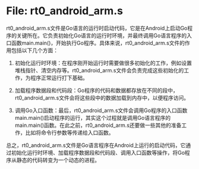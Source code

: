 # File: rt0_android_arm.s

rt0_android_arm.s文件是Go语言的运行时启动代码，它是在Android上启动Go程序的关键所在。它负责初始化Go语言的运行时环境，并最终调用Go语言程序的入口函数main.main()，开始执行Go程序。具体来说，rt0_android_arm.s文件的作用包括以下几个方面：

1. 初始化运行时环境：在程序刚开始运行时需要做很多初始化的工作，例如设置堆栈指针、清空内存等。rt0_android_arm.s文件会负责完成这些初始化的工作，为程序正常运行打下基础。

2. 加载程序数据段和代码段：Go程序的代码和数据都存放在不同的段中，rt0_android_arm.s文件会将这些段中的数据加载到内存中，以便程序访问。

3. 调用Go入口函数：最后，rt0_android_arm.s文件会调用Go程序的入口函数main.main()启动程序的运行，其实这个过程就是调用Go语言程序的main.main()函数。在此之前，rt0_android_arm.s还要做一些其他的准备工作，比如将命令行参数等传递给入口函数。

总之，rt0_android_arm.s文件是Go语言程序在Android上运行的启动代码，它通过初始化运行时环境、加载程序数据段和代码段、调用入口函数等操作，将Go程序从静态的代码转变为一个动态的进程。

